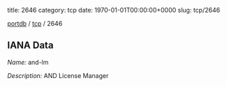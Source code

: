 title: 2646
category: tcp
date: 1970-01-01T00:00:00+0000
slug: tcp/2646

[portdb](/) / [tcp](/category/tcp.html) / 2646


## IANA Data

_Name:_ and-lm

_Description:_ AND License Manager

